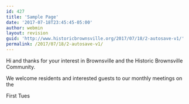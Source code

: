 ```yaml
---
id: 427
title: 'Sample Page'
date: '2017-07-18T23:45:45-05:00'
author: webmin
layout: revision
guid: 'http://www.historicbrownsville.org/2017/07/18/2-autosave-v1/'
permalink: /2017/07/18/2-autosave-v1/
---
```


Hi and thanks for your interest in Brownsville and the Historic Brownsville Community.

We welcome residents and interested guests to our monthly meetings on the

First Tues